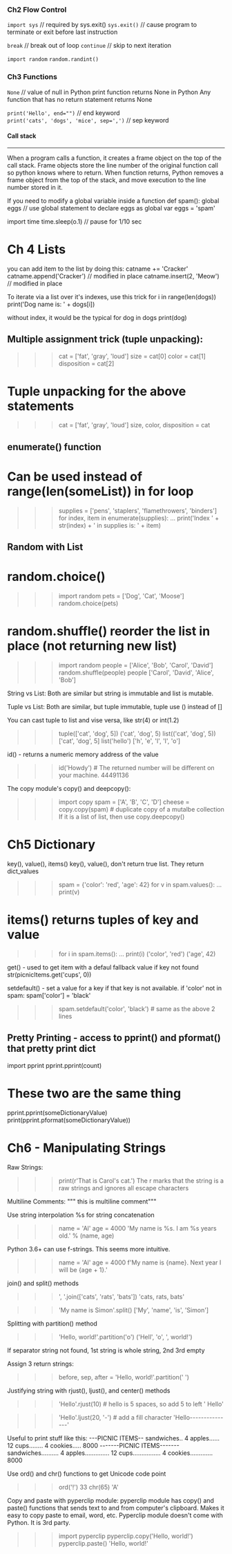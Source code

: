 ### Ch2 Flow Control

`import sys`  // required by sys.exit()
`sys.exit()`  // cause program to terminate or exit before last instruction

`break`       // break out of loop
`continue`    // skip to next iteration

`import random`
`random.randint()`

### Ch3 Functions

`None`    // value of null in Python
print function returns None in Python
Any function that has no return statement returns None

`print('Hello', end="")`  // end keyword  
`print('cats', 'dogs', 'mice', sep=',')`  // sep keyword

#### Call stack
----------
When a program calls a function, it creates a frame object on the top of the
call stack. Frame objects store the line number of the original function call so
python knows where to return.
When function returns, Python removes a frame object from the top of the stack,
and move execution to the line number stored in it.

If you need to modify a global variable inside a function
def spam():
    global eggs     // use global statement to declare eggs as global var
    eggs = 'spam'

import time
time.sleep(o.1)     // pause for 1/10 sec

Ch 4 Lists
==========
you can add item to the list by doing this:
catname += 'Cracker'
catname.append('Cracker')   // modified in place
catname.insert(2, 'Meow')   // modified in place

To iterate via a list over it's indexes, use this trick
for i in range(len(dogs))
    print('Dog name is: ' + dogs[i])

without index, it would be the typical
for dog in dogs
    print(dog)


Multiple assignment trick (tuple unpacking):
-----------
>>> cat = ['fat', 'gray', 'loud']
>>> size = cat[0]
>>> color = cat[1]
>>> disposition = cat[2]

# Tuple unpacking for the above statements
>>> cat = ['fat', 'gray', 'loud']
>>> size, color, disposition = cat

enumerate() function
--------------------
# Can be used instead of range(len(someList)) in for loop
>>> supplies = ['pens', 'staplers', 'flamethrowers', 'binders']
>>> for index, item in enumerate(supplies):
... print('Index ' + str(index) + ' in supplies is: ' + item)


Random with List
----------------
# random.choice()
>>> import random
>>> pets = ['Dog', 'Cat', 'Moose']
>>> random.choice(pets)

# random.shuffle() reorder the list in place (not returning new list)
>>> import random
>>> people = ['Alice', 'Bob', 'Carol', 'David']
>>> random.shuffle(people)
>>> people
['Carol', 'David', 'Alice', 'Bob']


String vs List:
Both are similar but string is immutable and list is mutable.

Tuple vs List:
Both are similar, but tuple immutable, tuple use () instead of []

You can cast tuple to list and vise versa, like str(4) or int(1.2)
>>> tuple(['cat', 'dog', 5])
('cat', 'dog', 5)
>>> list(('cat', 'dog', 5))
['cat', 'dog', 5]
>>> list('hello')
['h', 'e', 'l', 'l', 'o']


id() - returns a numeric memory address of the value
>>> id('Howdy') # The returned number will be different on your machine.
44491136

The copy module's copy() and deepcopy():
>>> import copy
>>> spam = ['A', 'B', 'C', 'D']
>>> cheese = copy.copy(spam)    # duplicate copy of a mutalbe collection
If it is a list of list, then use copy.deepcopy()


Ch5 Dictionary
==============
key(), value(), items()
key(), value(), don't return true list. They return dict_values

>>> spam = {'color': 'red', 'age': 42}
>>> for v in spam.values():
... print(v)

# items() returns tuples of key and value
>>> for i in spam.items():
... print(i)
('color', 'red')
('age', 42)


get() - used to get item with a defaul fallback value if key not found
str(picnicItems.get('cups', 0))

setdefault() - set a value for a key if that key is not available.
if 'color' not in spam:
    spam['color'] = 'black'

>>> spam.setdefault('color', 'black')   # same as the above 2 lines


Pretty Printing  - access to pprint() and pformat() that pretty print dict
---------------
import pprint
pprint.pprint(count)

# These two are the same thing
pprint.pprint(someDictionaryValue)
print(pprint.pformat(someDictionaryValue))



Ch6 - Manipulating Strings
==========================
Raw Strings:
>>> print(r'That is Carol\'s cat.')
The r marks that the string is a raw strings and ignores all escape characters

Multiline Comments:
""" this is 
multiline
comment"""

Use string interpolation %s for string concatenation
>>> name = 'Al'
>>> age = 4000
>>> 'My name is %s. I am %s years old.' % (name, age)

Python 3.6+ can use f-strings. This seems more intuitive.
>>> name = 'Al'
>>> age = 4000
>>> f'My name is {name}. Next year I will be {age + 1}.'


join() and split() methods
>>> ', '.join(['cats', 'rats', 'bats'])
'cats, rats, bats'

>>> 'My name is Simon'.split()
['My', 'name', 'is', 'Simon']


Splitting with partition() method
>>> 'Hello, world!'.partition('o')
('Hell', 'o', ', world!')

If separator string not found, 1st string is whole string, 2nd 3rd empty

Assign 3 return strings:
>>> before, sep, after = 'Hello, world!'.partition(' ')


Justifying string with rjust(), ljust(), and center() methods
>>> 'Hello'.rjust(10)   # hello is 5 spaces, so add 5 to left
'     Hello'

>>> 'Hello'.ljust(20, '-')  # add a fill character
'Hello---------------'

Useful to print stuff like this:
---PICNIC ITEMS--
sandwiches..    4
apples......   12
cups........    4
cookies..... 8000
-------PICNIC ITEMS-------
sandwiches..........     4
apples..............    12
cups................     4
cookies.............  8000


Use ord() and chr() functions to get Unicode code point
>>> ord('!')
33
>>> chr(65)
'A'


Copy and paste with pyperclip module:
pyperclip module has copy() and paste() functions that sends text to and from
computer's clipboard. Makes it easy to copy paste to email, word, etc.
Pyperclip module doesn't come with Python. It is 3rd party.
>>> import pyperclip
>>> pyperclip.copy('Hello, world!')
>>> pyperclip.paste()
'Hello, world!'













